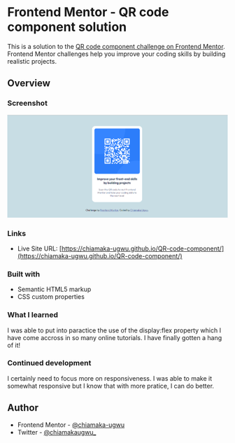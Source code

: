 # Frontend Mentor - QR code component solution

This is a solution to the [QR code component challenge on Frontend Mentor](https://www.frontendmentor.io/challenges/qr-code-component-iux_sIO_H). Frontend Mentor challenges help you improve your coding skills by building realistic projects. 

## Overview

### Screenshot

![](./qrcodecomponent.png)


### Links

- Live Site URL: [https://chiamaka-ugwu.github.io/QR-code-component/](https://chiamaka-ugwu.github.io/QR-code-component/)


### Built with

- Semantic HTML5 markup
- CSS custom properties

### What I learned

I was able to put into paractice the use of the display:flex property which I have come accross in so many online tutorials. I have finally
gotten a hang of it!

### Continued development

I certainly need to focus more on responsiveness. I was able to make it somewhat responsive but I know that with more pratice, I can do better.

## Author

- Frontend Mentor - [@chiamaka-ugwu](https://www.frontendmentor.io/profile/chiamaka-ugwu)
- Twitter - [@chiamakaugwu_](https://www.twitter.com/chiamakaugwu_)
